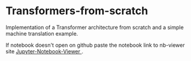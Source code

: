 # Transformers-from-scratch
Implementation of a Transformer architecture from scratch and a simple machine translation example.

If notebook doesn't open on github paste the notebook link
to nb-viewer site <a href="https://nbviewer.jupyter.org/"> Jupyter-Notebook-Viewer </a>.
